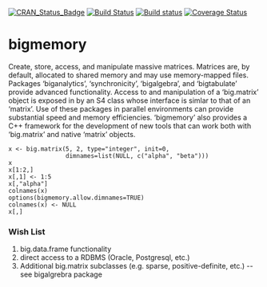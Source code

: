[![CRAN_Status_Badge](http://www.r-pkg.org/badges/version/bigmemory)](http://cran.r-project.org/package=bigmemory)
[![Build Status](https://travis-ci.org/kaneplusplus/bigmemory.png)](https://travis-ci.org/kaneplusplus/bigmemory)
[![Build status](https://ci.appveyor.com/api/projects/status/hi6e9afqhp4k15pt/branch/master?svg=true)](https://ci.appveyor.com/project/kaneplusplus/bigmemory/branch/master)
[![Coverage Status](https://coveralls.io/repos/kaneplusplus/bigmemory/badge.svg)](https://coveralls.io/r/kaneplusplus/bigmemory)
<!---
[![Total Downloads](https://poser.pugx.org/simkimsia/utility_behaviors/d/total.png)](https://packagist.org/packages/simkimsia/utility_behaviors)
[![Latest Stable Version](https://poser.pugx.org/simkimsia/utility_behaviors/v/stable.png)](https://packagist.org/packages/simkimsia/utility_behaviors)
--->

bigmemory
=========

Create, store, access, and manipulate massive matrices.  Matrices are, by default, allocated to shared memory and may use memory-mapped files. Packages ‘biganalytics’, ‘synchronicity’, ‘bigalgebra’, and ‘bigtabulate’ provide advanced functionality. Access to and manipulation of a ‘big.matrix’ object is exposed in by an S4 class whose interface is simlar to that of an ‘matrix’. Use of these packages in parallel environments can provide substantial speed and memory efficiencies.  ‘bigmemory’ also provides a C++ framework for the development of new tools that can work both with ‘big.matrix’ and native ‘matrix’ objects.

```{R}
x <- big.matrix(5, 2, type="integer", init=0,
                dimnames=list(NULL, c("alpha", "beta")))
x
x[1:2,]
x[,1] <- 1:5
x[,"alpha"]
colnames(x)
options(bigmemory.allow.dimnames=TRUE)
colnames(x) <- NULL
x[,]
```

### Wish List
1. big.data.frame functionality
2. direct access to a RDBMS (Oracle, Postgresql, etc.)
3. Additional big.matrix subclasses (e.g. sparse, positive-definite, etc.) 
    -- see bigalgrebra package
